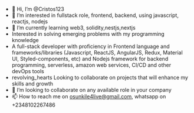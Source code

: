 - 👋 Hi, I’m @Cristos123
- 👀 I’m interested in fullstack role, frontend, backend, using javascript, reactjs, nodejs
- 🌱 I’m currently learning web3, solidity,nestjs,nextjs
-  Interested in solving emerging problems with my programming knowledge
-  A full-stack developer with proficiency in Frontend language and frameworks/libraries (Javascript, ReactJS, AngularJS, Redux, Material UI, Styled-components, etc) and Nodejs framework for backend programming, serverless, amazon web services, CI/CD and other devOps tools
- revolving_hearts Looking to collaborate on projects that will enhance my skills and growth
- 💞️ I’m looking to collaborate on any available role in your company
- 📫 How to reach me on osunkile4live@gmail.com, whatsapp on +2348102267486
  

<!---
Cristos123/Cristos123 is a ✨ special ✨ repository because its `README.md` (this file) appears on your GitHub profile.
You can click the Preview link to take a look at your changes.
--->
